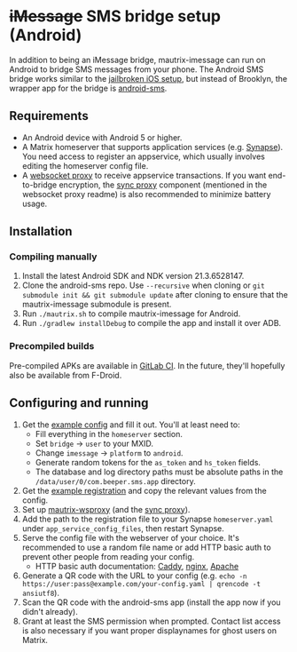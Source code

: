 # ~~iMessage~~ SMS bridge setup (Android)
In addition to being an iMessage bridge, mautrix-imessage can run on Android to
bridge SMS messages from your phone. The Android SMS bridge works similar to
the [jailbroken iOS setup], but instead of Brooklyn, the wrapper app for the
bridge is [android-sms].

[jailbroken iOS setup]: ../ios/setup.md
[android-sms]: https://gitlab.com/beeper/android-sms

## Requirements
* An Android device with Android 5 or higher.
* A Matrix homeserver that supports application services (e.g. [Synapse](https://github.com/matrix-org/synapse)).
  You need access to register an appservice, which usually involves editing the homeserver config file.
* A [websocket proxy](https://github.com/mautrix/wsproxy) to receive appservice
  transactions. If you want end-to-bridge encryption, the [sync proxy] component
  (mentioned in the websocket proxy readme) is also recommended to minimize
  battery usage.

[sync proxy]: https://github.com/mautrix/syncproxy

## Installation

### Compiling manually
1. Install the latest Android SDK and NDK version 21.3.6528147.
2. Clone the android-sms repo. Use `--recursive` when cloning or
   `git submodule init && git submodule update` after cloning to ensure that
   the mautrix-imessage submodule is present.
3. Run `./mautrix.sh` to compile mautrix-imessage for Android.
4. Run `./gradlew installDebug` to compile the app and install it over ADB.

### Precompiled builds
Pre-compiled APKs are available in [GitLab CI]. In the future, they'll
hopefully also be available from F-Droid.

[GitLab CI]: https://gitlab.com/beeper/android-sms/-/pipelines

## Configuring and running
1. Get the [example config] and fill it out. You'll at least need to:
   * Fill everything in the `homeserver` section.
   * Set `bridge` -> `user` to your MXID.
   * Change `imessage` -> `platform` to `android`.
   * Generate random tokens for the `as_token` and `hs_token` fields.
   * The database and log directory paths must be absolute paths in the
     `/data/user/0/com.beeper.sms.app` directory.
2. Get the [example registration] and copy the relevant values from the config.
3. Set up [mautrix-wsproxy](https://github.com/mautrix/wsproxy)
   (and the [sync proxy](https://github.com/mautrix/syncproxy)).
4. Add the path to the registration file to your Synapse `homeserver.yaml`
   under `app_service_config_files`, then restart Synapse.
5. Serve the config file with the webserver of your choice. It's recommended
   to use a random file name or add HTTP basic auth to prevent other people
   from reading your config.
   * HTTP basic auth documentation:
     [Caddy](https://caddyserver.com/docs/caddyfile/directives/basicauth),
     [nginx](https://docs.nginx.com/nginx/admin-guide/security-controls/configuring-http-basic-authentication/),
     [Apache](https://httpd.apache.org/docs/2.4/howto/auth.html)
6. Generate a QR code with the URL to your config
   (e.g. `echo -n https://user:pass@example.com/your-config.yaml | qrencode -t ansiutf8`).
7. Scan the QR code with the android-sms app (install the app now if you didn't already).
8. Grant at least the SMS permission when prompted. Contact list access is also
   necessary if you want proper displaynames for ghost users on Matrix.

[example config]: https://github.com/mautrix/imessage/blob/master/example-config.yaml
[example registration]: https://github.com/mautrix/imessage/blob/master/example-registration.yaml
